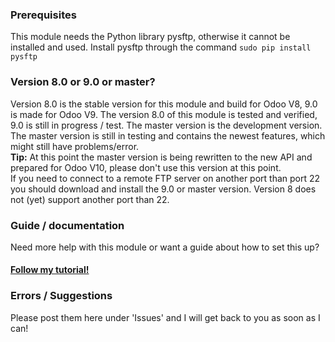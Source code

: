 <h3>Prerequisites</h3>
This module needs the Python library pysftp, otherwise it cannot be installed and used. Install pysftp through the command <code>sudo pip install pysftp</code>

<h3>Version 8.0 or 9.0 or master?</h3>
Version 8.0 is the stable version for this module and build for Odoo V8, 9.0 is made for Odoo V9.
The version 8.0 of this module is tested and verified, 9.0 is still in progress / test. The master version is the development version.
The master version is still in testing and contains the newest features, which might still have problems/error.<br/>
<b>Tip:</b> At this point the master version is being rewritten to the new API and prepared for Odoo V10, please don't use this version at this point.<br/>
If you need to connect to a remote FTP server on another port than port 22 you should download and install the 9.0 or master version. Version 8 does not (yet) support another port than 22.

<h3>Guide / documentation</h3>
Need more help with this module or want a guide about how to set this up? <h4><a href="http://www.odoo.yenthevg.com/automated-backups-in-odoo/" target="_Blank">Follow my tutorial!</a></h4>

<h3>Errors / Suggestions</h3>
Please post them here under 'Issues' and I will get back to you as soon as I can!

